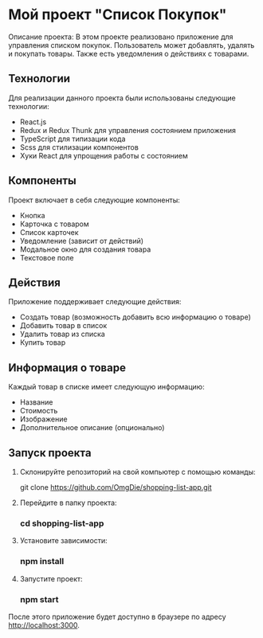 # Мой проект "Список Покупок"

Описание проекта: В этом проекте реализовано приложение для управления списком покупок. Пользователь может добавлять, удалять и покупать товары. Также есть уведомления о действиях с товарами.

## Технологии

Для реализации данного проекта были использованы следующие технологии:

- React.js
- Redux и Redux Thunk для управления состоянием приложения
- TypeScript для типизации кода
- Scss для стилизации компонентов
- Хуки React для упрощения работы с состоянием

## Компоненты

Проект включает в себя следующие компоненты:

- Кнопка
- Карточка с товаром
- Список карточек
- Уведомление (зависит от действий)
- Модальное окно для создания товара
- Текстовое поле

## Действия

Приложение поддерживает следующие действия:

- Создать товар (возможность добавить всю информацию о товаре)
- Добавить товар в список
- Удалить товар из списка
- Купить товар

## Информация о товаре

Каждый товар в списке имеет следующую информацию:

- Название
- Стоимость
- Изображение
- Дополнительное описание (опционально)

## Запуск проекта

1. Склонируйте репозиторий на свой компьютер с помощью команды:

    git clone https://github.com/OmgDie/shopping-list-app.git


2. Перейдите в папку проекта:

   ### cd shopping-list-app


3. Установите зависимости:

   ### npm install


4. Запустите проект:

   ### npm start


После этого приложение будет доступно в браузере по адресу [http://localhost:3000](http://localhost:3000).
